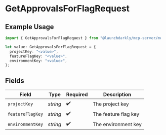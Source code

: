 # GetApprovalsForFlagRequest

## Example Usage

```typescript
import { GetApprovalsForFlagRequest } from "@launchdarkly/mcp-server/models/operations";

let value: GetApprovalsForFlagRequest = {
  projectKey: "<value>",
  featureFlagKey: "<value>",
  environmentKey: "<value>",
};
```

## Fields

| Field                | Type                 | Required             | Description          |
| -------------------- | -------------------- | -------------------- | -------------------- |
| `projectKey`         | *string*             | :heavy_check_mark:   | The project key      |
| `featureFlagKey`     | *string*             | :heavy_check_mark:   | The feature flag key |
| `environmentKey`     | *string*             | :heavy_check_mark:   | The environment key  |